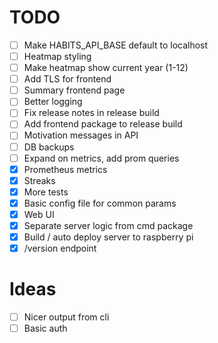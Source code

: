 # TODO
- [ ] Make HABITS_API_BASE default to localhost
- [ ] Heatmap styling
- [ ] Make heatmap show current year (1-12)
- [ ] Add TLS for frontend
- [ ] Summary frontend page
- [ ] Better logging
- [ ] Fix release notes in release build
- [ ] Add frontend package to release build
- [ ] Motivation messages in API
- [ ] DB backups
- [ ] Expand on metrics, add prom queries
- [X] Prometheus metrics
- [X] Streaks
- [X] More tests
- [X] Basic config file for common params
- [X] Web UI
- [X] Separate server logic from cmd package
- [X] Build / auto deploy server to raspberry pi
- [X] /version endpoint

# Ideas
- [ ] Nicer output from cli
- [ ] Basic auth
